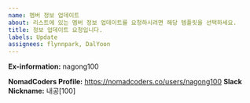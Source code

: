 ```yaml
---
name: 멤버 정보 업데이트
about: 리스트에 있는 멤버 정보 업데이트를 요청하시려면 해당 템플릿을 선택하세요.
title: 정보 업데이트 요청입니다.
labels: Update
assignees: flynnpark, DalYoon
---
```


<!-- Pull request시 해당 파일은 수정하지 마세요 -->

<!--
수정시 _로 감싸져 있는 부분을 지우고 본인 정보를 입력하시면 됩니다.
수정 후 예시:

**Ex-information:** Nico

**NomadCoders Profile:** https://nomadcoders.co/users/serranoarevalo
**Slack Nickname:** 니꼬
-->

**Ex-information:** nagong100

**NomadCoders Profile:** https://nomadcoders.co/users/nagong100
**Slack Nickname:** 내공[100]

<!-- 되도록이면 Pull request로 부탁드립니다! -->
